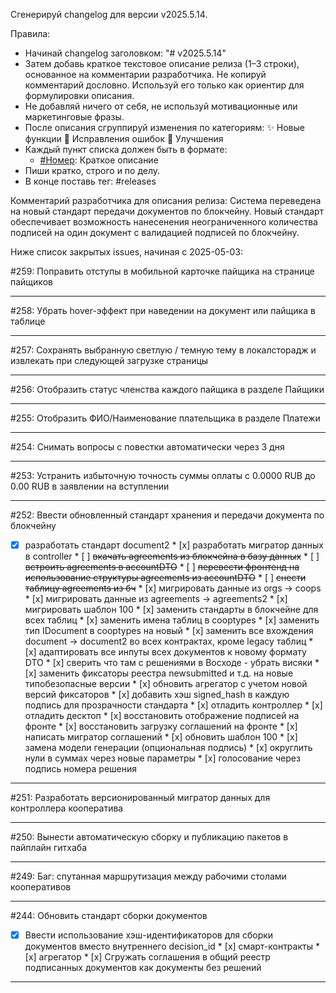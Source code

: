 Сгенерируй changelog для версии v2025.5.14.

Правила:
- Начинай changelog заголовком: "# v2025.5.14"
- Затем добавь краткое текстовое описание релиза (1–3 строки), основанное на комментарии разработчика. Не копируй комментарий дословно. Используй его только как ориентир для формулировки описания.
- Не добавляй ничего от себя, не используй мотивационные или маркетинговые фразы.
- После описания сгруппируй изменения по категориям:
  ✨ Новые функции
  🐛 Исправления ошибок
  🔧 Улучшения
- Каждый пункт списка должен быть в формате:
  - [#Номер](https://github.com/coopenomics/mono/issues/Номер): Краткое описание
- Пиши кратко, строго и по делу.
- В конце поставь тег: #releases

Комментарий разработчика для описания релиза:
Система переведена на новый стандарт передачи документов по блокчейну. Новый стандарт обеспечивает возможность нанесенения неограниченного количества подписей на один документ с валидацией подписей по блокчейну. 

Ниже список закрытых issues, начиная с 2025-05-03:

#259: Поправить отступы в мобильной карточке пайщика на странице пайщиков



---
#258: Убрать hover-эффект при наведении на документ или пайщика в таблице



---
#257: Сохранять выбранную светлую / темную тему в локалсторадж и извлекать при следующей загрузке страницы



---
#256: Отобразить статус членства каждого пайщика в разделе Пайщики



---
#255: Отобразить ФИО/Наименование плательщика в разделе Платежи



---
#254: Снимать вопросы с повестки автоматически через 3 дня



---
#253: Устранить избыточную точность суммы оплаты с 0.0000 RUB до 0.00 RUB в заявлении на вступлении



---
#252: Ввести обновленный стандарт хранения и передачи документа по блокчейну

* [x] разработать стандарт document2 * [x] разработать мигратор данных в controller * [ ] ~~вкачать agreements из блокчейна в базу данных~~ * [ ] ~~встроить agreements в accountDTO~~ * [ ] ~~перевести фронтенд на использование структуры agreements из accountDTO~~ * [ ] ~~снести таблицу agreements из бч~~ * [x] мигрировать данные из orgs → coops * [x] мигрировать данные из agreements → agreements2 * [x] мигрировать шаблон 100 * [x] заменить стандарты в блокчейне для всех таблиц * [x] заменить имена таблиц в cooptypes * [x] заменить тип IDocument в cooptypes на новый * [x] заменить все вхождения document → document2 во всех контрактах, кроме legacy таблиц * [x] адаптировать все инпуты всех документов к новому формату DTO * [x] сверить что там с решениями в Восходе - убрать висяки * [x] заменить фиксаторы реестра newsubmitted и т.д. на новые типобезопасные версии * [x] обновить агрегатор с учетом новой версий фиксаторов * [x] добавить хэш signed_hash в каждую подпись для прозрачности стандарта * [x] отладить контроллер * [x] отладить десктоп * [x] восстановить отображение подписей на фронте * [x] восстановить загрузку соглашений на фронте * [x] написать мигратор соглашений * [x] обновить шаблон 100   * [x] замена модели генерации (опциональная подпись)   * [x] округлить нули в суммах через новые параметры * [x] голосование через подпись номера решения

---
#251: Разработать версионированный мигратор данных для контроллера кооператива



---
#250: Вынести автоматическую сборку и публикацию пакетов в пайплайн гитхаба



---
#249: Баг: спутанная маршрутизация между рабочими столами кооперативов



---
#244: Обновить стандарт сборки документов

* [x] Ввести использование хэш-идентификаторов для сборки документов вместо внутреннего decision_id   * [x] смарт-контракты   * [x] агрегатор * [x] Сгружать соглашения в общий реестр подписанных документов как документы без решений

---
